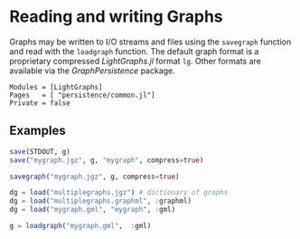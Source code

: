# Reading and writing Graphs

Graphs may be written to I/O streams and files using the `savegraph` function and read with the `loadgraph` function. The default graph format is a proprietary compressed *LightGraphs.jl* format `lg`. Other formats are available via the *GraphPersistence* package.

```@autodocs
Modules = [LightGraphs]
Pages   = [ "persistence/common.jl"]
Private = false
```

## Examples

```julia
save(STDOUT, g)
save("mygraph.jgz", g, "mygraph", compress=true)

savegraph("mygraph.jgz", g, compress=true)

dg = load("multiplegraphs.jgz") # dictionary of graphs
dg = load("multiplegraphs.graphml", :graphml)
dg = load("mygraph.gml", "mygraph", :gml)

g = loadgraph("mygraph.gml",  :gml)

```
